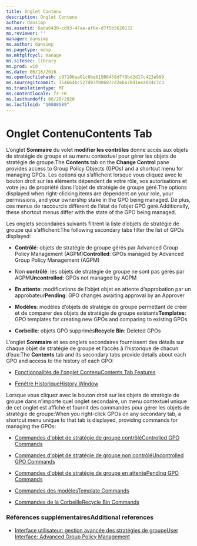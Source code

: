 ```yaml
---
title: Onglet Contenu
description: Onglet Contenu
author: dansimp
ms.assetid: 6ada6430-cd93-47aa-af6e-d7f5b5620132
ms.reviewer: ''
manager: dansimp
ms.author: dansimp
ms.pagetype: mdop
ms.mktglfcycl: manage
ms.sitesec: library
ms.prod: w10
ms.date: 06/16/2016
ms.openlocfilehash: c97106aa01c8be61986458d7f8bd2d17c422e999
ms.sourcegitcommit: 354664bc527d93f80687cd2eba70d1eea024c7c3
ms.translationtype: MT
ms.contentlocale: fr-FR
ms.lasthandoff: 06/26/2020
ms.locfileid: "10808589"
---
```

# <span data-ttu-id="b0342-103">Onglet Contenu</span><span class="sxs-lookup"><span data-stu-id="b0342-103">Contents Tab</span></span>


<span data-ttu-id="b0342-104">L’onglet **Sommaire** du volet **modifier les contrôles** donne accès aux objets de stratégie de groupe et au menu contextuel pour gérer les objets de stratégie de groupe.</span><span class="sxs-lookup"><span data-stu-id="b0342-104">The **Contents** tab on the **Change Control** pane provides access to Group Policy Objects (GPOs) and a shortcut menu for managing GPOs.</span></span> <span data-ttu-id="b0342-105">Les options qui s’affichent lorsque vous cliquez avec le bouton droit sur les éléments dépendent de votre rôle, vos autorisations et votre jeu de propriété dans l’objet de stratégie de groupe géré.</span><span class="sxs-lookup"><span data-stu-id="b0342-105">The options displayed when right-clicking items are dependent on your role, your permissions, and your ownership stake in the GPO being managed.</span></span> <span data-ttu-id="b0342-106">De plus, ces menus de raccourcis diffèrent de l’état de l’objet GPO géré.</span><span class="sxs-lookup"><span data-stu-id="b0342-106">Additionally, these shortcut menus differ with the state of the GPO being managed.</span></span>

<span data-ttu-id="b0342-107">Les onglets secondaires suivants filtrent la liste d’objets de stratégie de groupe qui s’affichent:</span><span class="sxs-lookup"><span data-stu-id="b0342-107">The following secondary tabs filter the list of GPOs displayed:</span></span>

-   <span data-ttu-id="b0342-108">**Contrôlé**: objets de stratégie de groupe gérés par Advanced Group Policy Management (AGPM)</span><span class="sxs-lookup"><span data-stu-id="b0342-108">**Controlled**: GPOs managed by Advanced Group Policy Management (AGPM)</span></span>

-   <span data-ttu-id="b0342-109">Non **contrôlé**: les objets de stratégie de groupe ne sont pas gérés par AGPM</span><span class="sxs-lookup"><span data-stu-id="b0342-109">**Uncontrolled**: GPOs not managed by AGPM</span></span>

-   <span data-ttu-id="b0342-110">**En attente**: modifications de l’objet objet en attente d’approbation par un approbateur</span><span class="sxs-lookup"><span data-stu-id="b0342-110">**Pending**: GPO changes awaiting approval by an Approver</span></span>

-   <span data-ttu-id="b0342-111">**Modèles**: modèles d’objets de stratégie de groupe permettant de créer et de comparer des objets de stratégie de groupe existants</span><span class="sxs-lookup"><span data-stu-id="b0342-111">**Templates**: GPO templates for creating new GPOs and comparing to existing GPOs</span></span>

-   <span data-ttu-id="b0342-112">**Corbeille**: objets GPO supprimés</span><span class="sxs-lookup"><span data-stu-id="b0342-112">**Recycle Bin**: Deleted GPOs</span></span>

<span data-ttu-id="b0342-113">L’onglet **Sommaire** et ses onglets secondaires fournissent des détails sur chaque objet de stratégie de groupe et l’accès à l’historique de chacun d’eux:</span><span class="sxs-lookup"><span data-stu-id="b0342-113">The **Contents** tab and its secondary tabs provide details about each GPO and access to the history of each GPO:</span></span>

-   [<span data-ttu-id="b0342-114">Fonctionnalités de l'onglet Contenu</span><span class="sxs-lookup"><span data-stu-id="b0342-114">Contents Tab Features</span></span>](contents-tab-features-agpm30ops.md)

-   [<span data-ttu-id="b0342-115">Fenêtre Historique</span><span class="sxs-lookup"><span data-stu-id="b0342-115">History Window</span></span>](history-window-agpm30ops.md)

<span data-ttu-id="b0342-116">Lorsque vous cliquez avec le bouton droit sur les objets de stratégie de groupe dans n’importe quel onglet secondaire, un menu contextuel unique de cet onglet est affiché et fournit des commandes pour gérer les objets de stratégie de groupe:</span><span class="sxs-lookup"><span data-stu-id="b0342-116">When you right-click GPOs on any secondary tab, a shortcut menu unique to that tab is displayed, providing commands for managing the GPOs:</span></span>

-   [<span data-ttu-id="b0342-117">Commandes d'objet de stratégie de groupe contrôlé</span><span class="sxs-lookup"><span data-stu-id="b0342-117">Controlled GPO Commands</span></span>](controlled-gpo-commands-agpm30ops.md)

-   [<span data-ttu-id="b0342-118">Commandes d'objet de stratégie de groupe non contrôlé</span><span class="sxs-lookup"><span data-stu-id="b0342-118">Uncontrolled GPO Commands</span></span>](uncontrolled-gpo-commands-agpm30ops.md)

-   [<span data-ttu-id="b0342-119">Commandes d'objet de stratégie de groupe en attente</span><span class="sxs-lookup"><span data-stu-id="b0342-119">Pending GPO Commands</span></span>](pending-gpo-commands-agpm30ops.md)

-   [<span data-ttu-id="b0342-120">Commandes des modèles</span><span class="sxs-lookup"><span data-stu-id="b0342-120">Template Commands</span></span>](template-commands-agpm30ops.md)

-   [<span data-ttu-id="b0342-121">Commandes de la Corbeille</span><span class="sxs-lookup"><span data-stu-id="b0342-121">Recycle Bin Commands</span></span>](recycle-bin-commands-agpm30ops.md)

### <span data-ttu-id="b0342-122">Références supplémentaires</span><span class="sxs-lookup"><span data-stu-id="b0342-122">Additional references</span></span>

-   [<span data-ttu-id="b0342-123">Interface utilisateur: gestion avancée des stratégies de groupe</span><span class="sxs-lookup"><span data-stu-id="b0342-123">User Interface: Advanced Group Policy Management</span></span>](user-interface-advanced-group-policy-management-agpm30ops.md)

 

 





